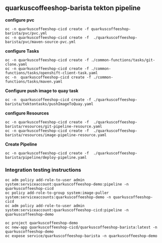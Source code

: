 ## quarkuscoffeeshop-barista tekton pipeline

**configure pvc**
```
oc -n quarkuscoffeeshop-cicd create -f quarkuscoffeeshop-barista/pvc/pvc.yml
oc -n quarkuscoffeeshop-cicd create -f  ./quarkuscoffeeshop-barista/pvc/maven-source-pvc.yml
```


**configure Tasks**
```
oc -n quarkuscoffeeshop-cicd create -f ./common-functions/tasks/git-clone.yaml
oc -n quarkuscoffeeshop-cicd create -f ./common-functions/tasks/openshift-client-task.yaml
oc -n  quarkuscoffeeshop-cicd create -f ./common-functions/tasks/maven.yaml
```

**Configure push image to quay task**
```
oc -n  quarkuscoffeeshop-cicd create -f ./quarkuscoffeeshop-barista/tektontasks/pushImageToQuay.yaml
```

**configure Resources**
```
oc -n quarkuscoffeeshop-cicd create -f  ./quarkuscoffeeshop-barista/resources/git-pipeline-resource.yaml
oc -n quarkuscoffeeshop-cicd create -f  ./quarkuscoffeeshop-barista/resources/image-pipeline-resource.yaml
```

**Create Pipeline**
```
oc -n quarkuscoffeeshop-cicd create -f  ./quarkuscoffeeshop-barista/pipeline/deploy-pipeline.yaml
```


### Integration testing instructions 
```
oc adm policy add-role-to-user admin system:serviceaccount:quarkuscoffeeshop-demo:pipeline -n quarkuscoffeeshop-cicd
oc policy add-role-to-group system:image-puller system:serviceaccounts:quarkuscoffeeshop-demo -n quarkuscoffeeshop-cicd
oc adm policy add-role-to-user admin system:serviceaccount:quarkuscoffeeshop-cicd:pipeline -n quarkuscoffeeshop-demo

oc project quarkuscoffeeshop-demo
oc new-app quarkuscoffeeshop-cicd/quarkuscoffeeshop-barista:latest -n quarkuscoffeeshop-demo
oc expose service/quarkuscoffeeshop-barista -n quarkuscoffeeshop-demo
```